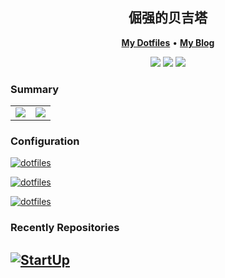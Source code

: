 <p align="center">
<h2 align="center"> 倔强的贝吉塔 </h2>
</p>
<p align="center">
<b><a href="https://github.com/StubbornVegeta/wsl_arch_config">My Dotfiles</a></b>
•
<b><a href="https://svegeta.gitee.io/">My Blog</a></b>
</p>

<p align="center">
<img src="https://img.shields.io/badge/vimer-gray.svg?&style=for-the-badge&logo=vim&logoColor=lightblue"/>
<img src = "https://img.shields.io/badge/c++-%2300599C.svg?style=for-the-badge&logo=c%2B%2B&logoColor=white">
<img src="https://img.shields.io/badge/python-3670A0?style=for-the-badge&logo=python&logoColor=ffdd54"/>
<!-- <img src = "https://img.shields.io/badge/c-%2300599C.svg?style=for-the-badge&logo=c&logoColor=white"> -->
<!-- <img src="https://img.shields.io/badge/go-%2300ADD8.svg?&style=for-the-badge&logo=go&logoColor=white" /> -->
<!-- <img src="https://img.shields.io/badge/lua-%232C2D72.svg?&style=for-the-badge&logo=lua&logoColor=white"/> -->
<!-- <img src="https://img.shields.io/badge/rust-%23000000.svg?&style=for-the-badge&logo=rust&logoColor=white"/> -->
<!-- <img src="https://img.shields.io/badge/Zig-%23F7A41D.svg?style=for-the-badge&logo=zig&logoColor=white"/> -->
<!-- <img src="https://img.shields.io/badge/typescript%20-%23007ACC.svg?&style=for-the-badge&logo=typescript&logoColor=white"/> -->
</p>

### Summary
<table><tr>
<td><img src=https://github-readme-stats.vercel.app/api/top-langs/?username=StubbornVegeta&layout=compact&langs_count=5&hide=html,Makefile&theme=dracula ></td>
<td><img src=https://github-readme-stats.vercel.app/api?username=StubbornVegeta&show_icons=true&hide=issues&theme=dracula "></td>
</tr></table>

### Configuration

[![dotfiles](https://github-readme-stats.vercel.app/api/pin/?username=StubbornVegeta&repo=wsl_arch_config&theme=dracula)](https://github.com/StubbornVegeta/wsl_arch_config)

[![dotfiles](https://github-readme-stats.vercel.app/api/pin/?username=StubbornVegeta&repo=nvim&theme=dracula)](https://github.com/StubbornVegeta/nvim)

[![dotfiles](https://github-readme-stats.vercel.app/api/pin/?username=StubbornVegeta&repo=ranger&theme=dracula)](https://github.com/StubbornVegeta/ranger)

### Recently Repositories

[![StartUp](https://github-readme-stats.vercel.app/api/pin/?username=StubbornVegeta&repo=StartUp&theme=dracula)](https://github.com/StubbornVegeta/StartUp)
---
